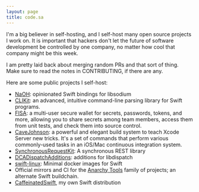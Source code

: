 ```yaml
---
layout: page
title: code.sa
---
```


I'm a big believer in self-hosting, and I self-host many open source projects I work on.  It is important that hackers don't let the future of software development be controlled by one company, no matter how cool that company might be this week.

I am pretty laid back about merging random PRs and that sort of thing.  Make sure to read the notes in CONTRIBUTING, if there are any.

Here are some public projects I self-host:

* [NaOH](https://code.sealedabstract.com/drewcrawford/NaOH): opinionated Swift bindings for libsodium
* [CLIKit](https://code.sealedabstract.com/drewcrawford/CLIKit): an advanced, intuitive command-line parsing library for Swift programs.
* [FISA](https://code.sealedabstract.com/drewcrawford/FISA): a multi-user secure wallet for secrets, passwords, tokens, and more, allowing you to share secrets among team members, access them from unit tests, and check them into source control.  
* [CaveJohnson](https://code.sealedabstract.com/drewcrawford/CaveJohnson2): a powerful and elegant build system to teach Xcode Server new tricks. It's a set of commands that perform various commonly-used tasks in an iOS/Mac continuous integration system. 
* [SynchronousRequestKit](https://code.sealedabstract.com/drewcrawford/SynchronousRequestKit): A synchronous REST library
* [DCADispatchAdditions](https://code.sealedabstract.com/drewcrawford/DCADispatchAdditions): additions for libdispatch
* [swift-linux](https://code.sealedabstract.com/drewcrawford/swift-linux): Minimal docker images for Swift
* Official mirrors and CI for the [Anarchy Tools](https://github.com/AnarchyTools) family of projects; an alternate Swift buildchain.
* [CaffeinatedSwift](https://code.sealedabstract.com/CaffeinatedSwift/swift), my own Swift distribution